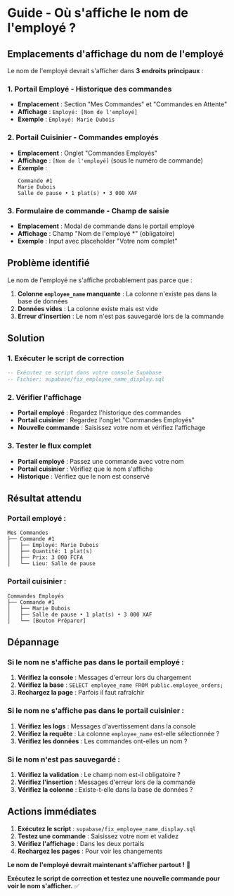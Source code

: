 # Guide - Où s'affiche le nom de l'employé ?

## Emplacements d'affichage du nom de l'employé

Le nom de l'employé devrait s'afficher dans **3 endroits principaux** :

### 1. **Portail Employé** - Historique des commandes
- **Emplacement** : Section "Mes Commandes" et "Commandes en Attente"
- **Affichage** : `Employé: [Nom de l'employé]`
- **Exemple** : `Employé: Marie Dubois`

### 2. **Portail Cuisinier** - Commandes employés
- **Emplacement** : Onglet "Commandes Employés"
- **Affichage** : `[Nom de l'employé]` (sous le numéro de commande)
- **Exemple** : 
  ```
  Commande #1
  Marie Dubois
  Salle de pause • 1 plat(s) • 3 000 XAF
  ```

### 3. **Formulaire de commande** - Champ de saisie
- **Emplacement** : Modal de commande dans le portail employé
- **Affichage** : Champ "Nom de l'employé *" (obligatoire)
- **Exemple** : Input avec placeholder "Votre nom complet"

## Problème identifié

Le nom de l'employé ne s'affiche probablement pas parce que :

1. **Colonne `employee_name` manquante** : La colonne n'existe pas dans la base de données
2. **Données vides** : La colonne existe mais est vide
3. **Erreur d'insertion** : Le nom n'est pas sauvegardé lors de la commande

## Solution

### 1. Exécuter le script de correction
```sql
-- Exécutez ce script dans votre console Supabase
-- Fichier: supabase/fix_employee_name_display.sql
```

### 2. Vérifier l'affichage
- **Portail employé** : Regardez l'historique des commandes
- **Portail cuisinier** : Regardez l'onglet "Commandes Employés"
- **Nouvelle commande** : Saisissez votre nom et vérifiez l'affichage

### 3. Tester le flux complet
- **Portail employé** : Passez une commande avec votre nom
- **Portail cuisinier** : Vérifiez que le nom s'affiche
- **Historique** : Vérifiez que le nom est conservé

## Résultat attendu

### Portail employé :
```
Mes Commandes
├── Commande #1
│   ├── Employé: Marie Dubois
│   ├── Quantité: 1 plat(s)
│   ├── Prix: 3 000 FCFA
│   └── Lieu: Salle de pause
```

### Portail cuisinier :
```
Commandes Employés
├── Commande #1
│   ├── Marie Dubois
│   ├── Salle de pause • 1 plat(s) • 3 000 XAF
│   └── [Bouton Préparer]
```

## Dépannage

### Si le nom ne s'affiche pas dans le portail employé :
1. **Vérifiez la console** : Messages d'erreur lors du chargement
2. **Vérifiez la base** : `SELECT employee_name FROM public.employee_orders;`
3. **Rechargez la page** : Parfois il faut rafraîchir

### Si le nom ne s'affiche pas dans le portail cuisinier :
1. **Vérifiez les logs** : Messages d'avertissement dans la console
2. **Vérifiez la requête** : La colonne `employee_name` est-elle sélectionnée ?
3. **Vérifiez les données** : Les commandes ont-elles un nom ?

### Si le nom n'est pas sauvegardé :
1. **Vérifiez la validation** : Le champ nom est-il obligatoire ?
2. **Vérifiez l'insertion** : Messages d'erreur lors de la commande
3. **Vérifiez la colonne** : Existe-t-elle dans la base de données ?

## Actions immédiates

1. **Exécutez le script** : `supabase/fix_employee_name_display.sql`
2. **Testez une commande** : Saisissez votre nom et validez
3. **Vérifiez l'affichage** : Dans les deux portails
4. **Rechargez les pages** : Pour voir les changements

**Le nom de l'employé devrait maintenant s'afficher partout !** 🎉

**Exécutez le script de correction et testez une nouvelle commande pour voir le nom s'afficher.** ✅


